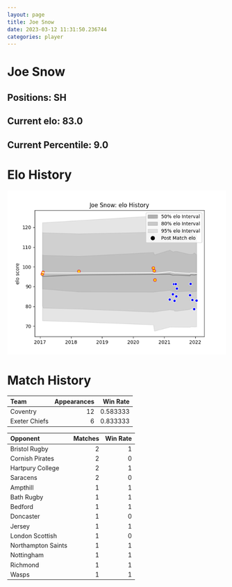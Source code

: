 ```yaml
---  
layout: page  
title: Joe Snow  
date: 2023-03-12 11:31:50.236744  
categories: player  
---
```

# Joe Snow

## Positions: SH

## Current elo: 83.0

## Current Percentile: 9.0

# Elo History


![elo history](history_JoeSnow.png)
# Match History


| Team          |   Appearances |   Win Rate |
|:--------------|--------------:|-----------:|
| Coventry      |            12 |   0.583333 |
| Exeter Chiefs |             6 |   0.833333 |

| Opponent           |   Matches |   Win Rate |
|:-------------------|----------:|-----------:|
| Bristol Rugby      |         2 |          1 |
| Cornish Pirates    |         2 |          0 |
| Hartpury College   |         2 |          1 |
| Saracens           |         2 |          0 |
| Ampthill           |         1 |          1 |
| Bath Rugby         |         1 |          1 |
| Bedford            |         1 |          1 |
| Doncaster          |         1 |          0 |
| Jersey             |         1 |          1 |
| London Scottish    |         1 |          0 |
| Northampton Saints |         1 |          1 |
| Nottingham         |         1 |          1 |
| Richmond           |         1 |          1 |
| Wasps              |         1 |          1 |